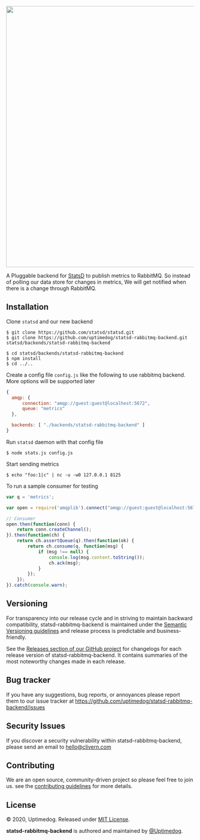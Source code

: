 <p align="center">
    <img src="https://raw.githubusercontent.com/uptimedog/statsd-rabbitmq-backend/master/assets/img/chart.png" width="700" />
</p>
<p align="left">A Pluggable backend for <a href="https://github.com/statsd/statsd">StatsD</a> to publish metrics to RabbitMQ. So instead of polling our data store for changes in metrics, We will get notified when there is a change through RabbitMQ.</p>

## Installation

Clone `statsd` and our new backend

```
$ git clone https://github.com/statsd/statsd.git
$ git clone https://github.com/uptimedog/statsd-rabbitmq-backend.git statsd/backends/statsd-rabbitmq-backend

$ cd statsd/backends/statsd-rabbitmq-backend
$ npm install
$ cd ../..
```

Create a config file `config.js` like the following to use rabbitmq backend. More options will be supported later

```js
{
  amqp: {
      connection: "amqp://guest:guest@localhost:5672",
      queue: "metrics"
  },

  backends: [ "./backends/statsd-rabbitmq-backend" ]
}
```

Run `statsd` daemon with that config file

```
$ node stats.js config.js
```

Start sending metrics

```
$ echo "foo:1|c" | nc -u -w0 127.0.0.1 8125
```

To run a sample consumer for testing

```javascript
var q = 'metrics';

var open = require('amqplib').connect("amqp://guest:guest@localhost:5672");

// Consumer
open.then(function(conn) {
    return conn.createChannel();
}).then(function(ch) {
    return ch.assertQueue(q).then(function(ok) {
        return ch.consume(q, function(msg) {
            if (msg !== null) {
                console.log(msg.content.toString());
                ch.ack(msg);
            }
        });
    });
}).catch(console.warn);
```


## Versioning

For transparency into our release cycle and in striving to maintain backward compatibility, statsd-rabbitmq-backend is maintained under the [Semantic Versioning guidelines](https://semver.org/) and release process is predictable and business-friendly.

See the [Releases section of our GitHub project](https://github.com/uptimedog/statsd-rabbitmq-backend/releases) for changelogs for each release version of statsd-rabbitmq-backend. It contains summaries of the most noteworthy changes made in each release.


## Bug tracker

If you have any suggestions, bug reports, or annoyances please report them to our issue tracker at https://github.com/uptimedog/statsd-rabbitmq-backend/issues


## Security Issues

If you discover a security vulnerability within statsd-rabbitmq-backend, please send an email to [hello@clivern.com](mailto:hello@clivern.com)


## Contributing

We are an open source, community-driven project so please feel free to join us. see the [contributing guidelines](CONTRIBUTING.md) for more details.


## License

© 2020, Uptimedog. Released under [MIT License](https://opensource.org/licenses/mit-license.php).

**statsd-rabbitmq-backend** is authored and maintained by [@Uptimedog](http://github.com/uptimedog).
